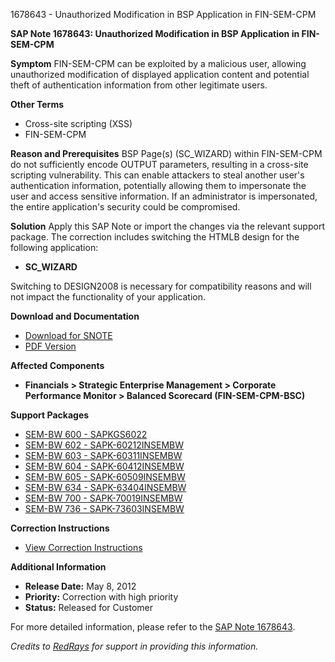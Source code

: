 1678643 - Unauthorized Modification in BSP Application in FIN-SEM-CPM

**SAP Note 1678643: Unauthorized Modification in BSP Application in FIN-SEM-CPM**

**Symptom**
FIN-SEM-CPM can be exploited by a malicious user, allowing unauthorized modification of displayed application content and potential theft of authentication information from other legitimate users.

**Other Terms**
- Cross-site scripting (XSS)
- FIN-SEM-CPM

**Reason and Prerequisites**
BSP Page(s) (SC_WIZARD) within FIN-SEM-CPM do not sufficiently encode OUTPUT parameters, resulting in a cross-site scripting vulnerability. This can enable attackers to steal another user's authentication information, potentially allowing them to impersonate the user and access sensitive information. If an administrator is impersonated, the entire application's security could be compromised.

**Solution**
Apply this SAP Note or import the changes via the relevant support package. The correction includes switching the HTMLB design for the following application:

- **SC_WIZARD**

Switching to DESIGN2008 is necessary for compatibility reasons and will not impact the functionality of your application.

**Download and Documentation**
- [Download for SNOTE](https://notesdownloads.sap.com/note/0040000009970002017)
- [PDF Version](https://userapps.support.sap.com/sap/support/sfm/notes/print/0001678643?language=en-US&token=AA4E2FBF3A595D4748B6CF4B31560409)

**Affected Components**
- **Financials > Strategic Enterprise Management > Corporate Performance Monitor > Balanced Scorecard (FIN-SEM-CPM-BSC)**

**Support Packages**
- [SEM-BW 600 - SAPKGS6022](https://me.sap.com/supportpackage/SAPKGS6022)
- [SEM-BW 602 - SAPK-60212INSEMBW](https://me.sap.com/supportpackage/SAPK-60212INSEMBW)
- [SEM-BW 603 - SAPK-60311INSEMBW](https://me.sap.com/supportpackage/SAPK-60311INSEMBW)
- [SEM-BW 604 - SAPK-60412INSEMBW](https://me.sap.com/supportpackage/SAPK-60412INSEMBW)
- [SEM-BW 605 - SAPK-60509INSEMBW](https://me.sap.com/supportpackage/SAPK-60509INSEMBW)
- [SEM-BW 634 - SAPK-63404INSEMBW](https://me.sap.com/supportpackage/SAPK-63404INSEMBW)
- [SEM-BW 700 - SAPK-70019INSEMBW](https://me.sap.com/supportpackage/SAPK-70019INSEMBW)
- [SEM-BW 736 - SAPK-73603INSEMBW](https://me.sap.com/supportpackage/SAPK-73603INSEMBW)

**Correction Instructions**
- [View Correction Instructions](https://me.sap.com/corrins/0001678643/49)

**Additional Information**
- **Release Date:** May 8, 2012
- **Priority:** Correction with high priority
- **Status:** Released for Customer

For more detailed information, please refer to the [SAP Note 1678643](https://me.sap.com/notes/0001678643).

*Credits to [RedRays](https://redrays.io) for support in providing this information.*